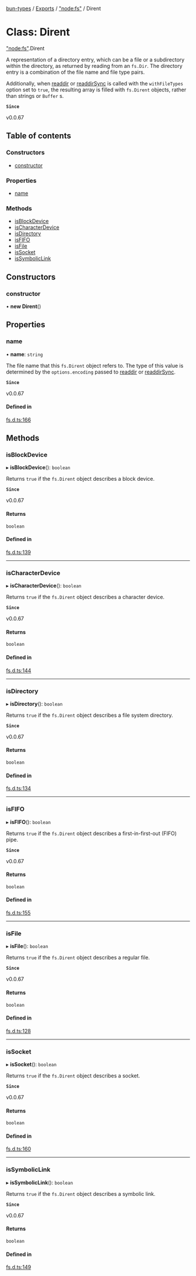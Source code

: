 [bun-types](https://github.com/oven-sh/bun-types/blob/master/api-docs/README.md) / [Exports](https://github.com/oven-sh/bun-types/blob/master/api-docs/modules.md) / ["node:fs"](https://github.com/oven-sh/bun-types/blob/master/api-docs/modules/node_fs_.md) / Dirent

# Class: Dirent

["node:fs"](https://github.com/oven-sh/bun-types/blob/master/api-docs/modules/node_fs_.md).Dirent

A representation of a directory entry, which can be a file or a subdirectory
within the directory, as returned by reading from an `fs.Dir`. The
directory entry is a combination of the file name and file type pairs.

Additionally, when [readdir](https://github.com/oven-sh/bun-types/blob/master/api-docs/modules/node_fs_.md#readdir) or [readdirSync](https://github.com/oven-sh/bun-types/blob/master/api-docs/modules/node_fs_.md#readdirsync) is called with
the `withFileTypes` option set to `true`, the resulting array is filled with `fs.Dirent` objects, rather than strings or `Buffer` s.

**`Since`**

v0.0.67

## Table of contents

### Constructors

- [constructor](https://github.com/oven-sh/bun-types/blob/master/api-docs/classes/node_fs_.Dirent.md#constructor)

### Properties

- [name](https://github.com/oven-sh/bun-types/blob/master/api-docs/classes/node_fs_.Dirent.md#name)

### Methods

- [isBlockDevice](https://github.com/oven-sh/bun-types/blob/master/api-docs/classes/node_fs_.Dirent.md#isblockdevice)
- [isCharacterDevice](https://github.com/oven-sh/bun-types/blob/master/api-docs/classes/node_fs_.Dirent.md#ischaracterdevice)
- [isDirectory](https://github.com/oven-sh/bun-types/blob/master/api-docs/classes/node_fs_.Dirent.md#isdirectory)
- [isFIFO](https://github.com/oven-sh/bun-types/blob/master/api-docs/classes/node_fs_.Dirent.md#isfifo)
- [isFile](https://github.com/oven-sh/bun-types/blob/master/api-docs/classes/node_fs_.Dirent.md#isfile)
- [isSocket](https://github.com/oven-sh/bun-types/blob/master/api-docs/classes/node_fs_.Dirent.md#issocket)
- [isSymbolicLink](https://github.com/oven-sh/bun-types/blob/master/api-docs/classes/node_fs_.Dirent.md#issymboliclink)

## Constructors

### constructor

• **new Dirent**()

## Properties

### name

• **name**: `string`

The file name that this `fs.Dirent` object refers to. The type of this
value is determined by the `options.encoding` passed to [readdir](https://github.com/oven-sh/bun-types/blob/master/api-docs/modules/node_fs_.md#readdir) or [readdirSync](https://github.com/oven-sh/bun-types/blob/master/api-docs/modules/node_fs_.md#readdirsync).

**`Since`**

v0.0.67

#### Defined in

[fs.d.ts:166](https://github.com/valgaze/bun-types/blob/6f8dbf8/fs.d.ts#L166)

## Methods

### isBlockDevice

▸ **isBlockDevice**(): `boolean`

Returns `true` if the `fs.Dirent` object describes a block device.

**`Since`**

v0.0.67

#### Returns

`boolean`

#### Defined in

[fs.d.ts:139](https://github.com/valgaze/bun-types/blob/6f8dbf8/fs.d.ts#L139)

___

### isCharacterDevice

▸ **isCharacterDevice**(): `boolean`

Returns `true` if the `fs.Dirent` object describes a character device.

**`Since`**

v0.0.67

#### Returns

`boolean`

#### Defined in

[fs.d.ts:144](https://github.com/valgaze/bun-types/blob/6f8dbf8/fs.d.ts#L144)

___

### isDirectory

▸ **isDirectory**(): `boolean`

Returns `true` if the `fs.Dirent` object describes a file system
directory.

**`Since`**

v0.0.67

#### Returns

`boolean`

#### Defined in

[fs.d.ts:134](https://github.com/valgaze/bun-types/blob/6f8dbf8/fs.d.ts#L134)

___

### isFIFO

▸ **isFIFO**(): `boolean`

Returns `true` if the `fs.Dirent` object describes a first-in-first-out
(FIFO) pipe.

**`Since`**

v0.0.67

#### Returns

`boolean`

#### Defined in

[fs.d.ts:155](https://github.com/valgaze/bun-types/blob/6f8dbf8/fs.d.ts#L155)

___

### isFile

▸ **isFile**(): `boolean`

Returns `true` if the `fs.Dirent` object describes a regular file.

**`Since`**

v0.0.67

#### Returns

`boolean`

#### Defined in

[fs.d.ts:128](https://github.com/valgaze/bun-types/blob/6f8dbf8/fs.d.ts#L128)

___

### isSocket

▸ **isSocket**(): `boolean`

Returns `true` if the `fs.Dirent` object describes a socket.

**`Since`**

v0.0.67

#### Returns

`boolean`

#### Defined in

[fs.d.ts:160](https://github.com/valgaze/bun-types/blob/6f8dbf8/fs.d.ts#L160)

___

### isSymbolicLink

▸ **isSymbolicLink**(): `boolean`

Returns `true` if the `fs.Dirent` object describes a symbolic link.

**`Since`**

v0.0.67

#### Returns

`boolean`

#### Defined in

[fs.d.ts:149](https://github.com/valgaze/bun-types/blob/6f8dbf8/fs.d.ts#L149)
